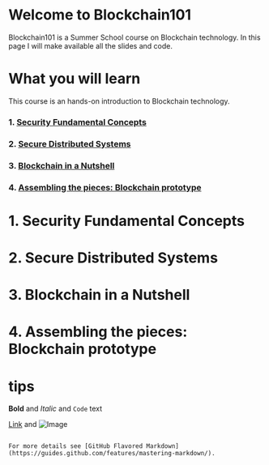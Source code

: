 # Welcome to Blockchain101
Blockchain101 is a Summer School course on Blockchain technology.
In this page I will make available all the slides and code.

# What you will learn
This course is an hands-on introduction to Blockchain technology.

### 1. [Security Fundamental Concepts](#intro)

### 2. [Secure Distributed Systems](#distributed_systems)

### 3. [Blockchain in a Nutshell](#blockchain)

### 4. [Assembling the pieces: Blockchain prototype](#prototype)



# 1. Security Fundamental Concepts <a name="intro"></a>

# 2. Secure Distributed Systems <a name="distributed_systems"></a>

# 3. Blockchain in a Nutshell <a name="blockchain"></a>

# 4. Assembling the pieces: Blockchain prototype <a name="prototype"></a>


# tips

**Bold** and _Italic_ and `Code` text

[Link](url) and ![Image](src)
```

For more details see [GitHub Flavored Markdown](https://guides.github.com/features/mastering-markdown/).
